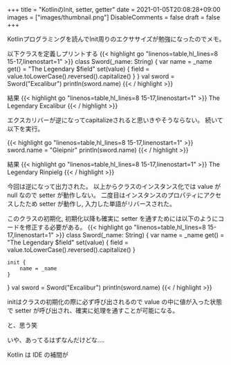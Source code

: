+++
title = "KotlinのInit, setter, getter"
date = 2021-01-05T20:08:28+09:00
images = ["images/thumbnail.png"]
DisableComments = false
draft = false
+++

Kotlinプログラミングを読んでInit周りのエクササイズが勉強になったのでメモ。

以下クラスを定義しプリントする
{{< highlight go "linenos=table,hl_lines=8 15-17,linenostart=1" >}}
class Sword(_name: String) {
    var name = _name
        get() = "The Legendary $field"
        set(value) {
            field = value.toLowerCase().reversed().capitalize()
        }
}
val sword = Sword("Excalibur")
println(sword.name)
{{< / highlight >}}

結果
{{< highlight go "linenos=table,hl_lines=8 15-17,linenostart=1" >}}
The Legendary Excalibur
{{< / highlight >}}

エクスカリバーが逆になってcapitalizeされると思いきやそうならない。
続いて以下を実行。

{{< highlight go "linenos=table,hl_lines=8 15-17,linenostart=1" >}}
sword.name = "Gleipnir"
println(sword.name)
{{< / highlight >}}

結果
{{< highlight go "linenos=table,hl_lines=8 15-17,linenostart=1" >}}
The Legendary Rinpielg
{{< / highlight >}}

今回は逆になって出力された。
以上からクラスのインスタンス化では value が null なので setter が動作しない。
二度目はインスタンスのプロパティにアクセスしたため setter が動作し, 入力した単語がリバースされた。

このクラスの初期化, 初期化以降も確実に setter を通すためには以下のようにコードを修正する必要がある。
{{< highlight go "linenos=table,hl_lines=8 15-17,linenostart=1" >}}
class Sword(_name: String) {
    var name = _name
        get() = "The Legendary $field"
        set(value) {
            field = value.toLowerCase().reversed().capitalize()
        }

    init {
        name = _name
    }
}
val sword = Sword("Excalibur")
println(sword.name)
{{< / highlight >}}

initはクラスの初期化の際に必ず呼び出されるので value の中に値が入った状態で setter が呼び出され、確実に処理を通すことが可能になる。

と、思う笑

いや、あってるはずなんだけどな....

Kotlin は IDE の補間が